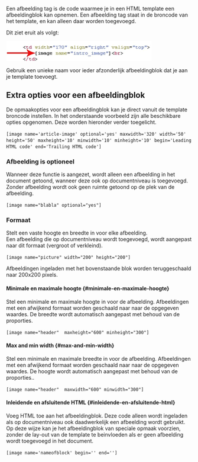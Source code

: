 Een afbeelding tag is de code waarmee je in een HTML template een
afbeeldingblok kan opnemen. Een afbeelding tag staat in de broncode van
het template, en kan alleen daar worden toegevoegd.

Dit ziet eruit als volgt:

![](../images/imageblocktag.png)

Gebruik een unieke naam voor ieder afzonderlijk afbeeldingblok dat je
aan je template toevoegt.

Extra opties voor een afbeeldingblok
------------------------------------

De opmaakopties voor een afbeeldingblok kan je direct vanuit de template
broncode instellen. In het onderstaande voorbeeld zijn alle beschikbare
opties opgenomen. Deze worden hieronder verder toegelicht.

`[image name='article-image' optional='yes' maxwidth='320' width='50' height='50' maxheight='10' minwidth='10' minheight='10' begin='Leading HTML code' end='Trailing HTML code']`

### Afbeelding is optioneel

Wanneer deze functie is aangezet, wordt alleen een afbeelding in het
document getoond, wanneer deze ook op documentniveau is toegevoegd.
Zonder afbeelding wordt ook geen ruimte getoond op de plek van de
afbeelding.

`[image name="blabla" optional="yes"]`

### Formaat

Stelt een vaste hoogte en breedte in voor elke afbeelding.\
 Een afbeelding die op documentniveau wordt toegevoegd, wordt aangepast
naar dit formaat (vergroot of verkleind).

`[image name="picture" width="200" height="200"]`

Afbeeldingen ingeladen met het bovenstaande blok worden teruggeschaald
naar 200x200 pixels.

#### **Minimale en maximale hoogte** {#**minimale-en-maximale-hoogte**}

Stel een minimale en maximale hoogte in voor de afbeelding. Afbeeldingen
met een afwijkend formaat worden geschaald naar naar de opgegeven
waardes. De breedte wordt automatisch aangepast met behoud van de
proporties.

`[image name="header"  maxheight="600" minheight="300"]`

#### **Max and min width** {#**max-and-min-width**}

Stel een minimale en maximale breedte in voor de afbeelding.
Afbeeldingen met een afwijkend formaat worden geschaald naar naar de
opgegeven waardes. De hoogte wordt automatisch aangepast met behoud van
de proporties..

`[image name="header"  maxwidth="600" minwidth="300"]`

#### **Inleidende en afsluitende HTML** {#**inleidende-en-afsluitende-html**}

Voeg HTML toe aan het afbeeldingblok. Deze code alleen wordt ingeladen
als op documentniveau ook daadwerkelijk een afbeelding wordt gebruikt.
Op deze wijze kan je het afbeeldingblok van speciale opmaak voorzien,
zonder de lay-out van de template te beinvloeden als er geen afbeelding
wordt toegevoegd in het document.

`[image name='nameofblock' begin='' end='']`
